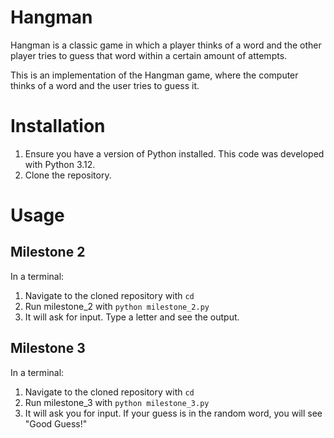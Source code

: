 # Hangman
Hangman is a classic game in which a player thinks of a word and the other player tries to guess that word within a certain amount of attempts.

This is an implementation of the Hangman game, where the computer thinks of a word and the user tries to guess it.

# Installation

1. Ensure you have a version of Python installed. This code was developed with Python 3.12.
2. Clone the repository.

# Usage

## Milestone 2

In a terminal:

1. Navigate to the cloned repository with `cd`
2. Run milestone_2 with `python milestone_2.py`
3. It will ask for input. Type a letter and see the output.

## Milestone 3

In a terminal:

1. Navigate to the cloned repository with `cd`
2. Run milestone_3 with `python milestone_3.py`
3. It will ask you for input. If your guess is in the random word, you will see "Good Guess!"
